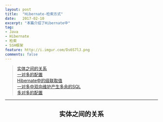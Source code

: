 ```yaml
---
layout: post
title:  "Hibernate-检索方式"
date:   2017-02-10
excerpt: "本篇介绍了Hibernate中"
tag:
- Java 
- Hibernate
- 检索
- SSH框架
feature: http://i.imgur.com/Ds6S7lJ.png
comments: false
---  
```


><a href="#1">实体之间的关系</a>    
><a href="#2">一对多的配置</a>  
><a href="#3">Hibernate中的级联取值</a>  
><a href="#4">一对多中双向维护产生多余的SQL</a>   
><a href="#5">多对多的配置</a>   


***

<a name="1"></a>

## <center>实体之间的关系</center> 